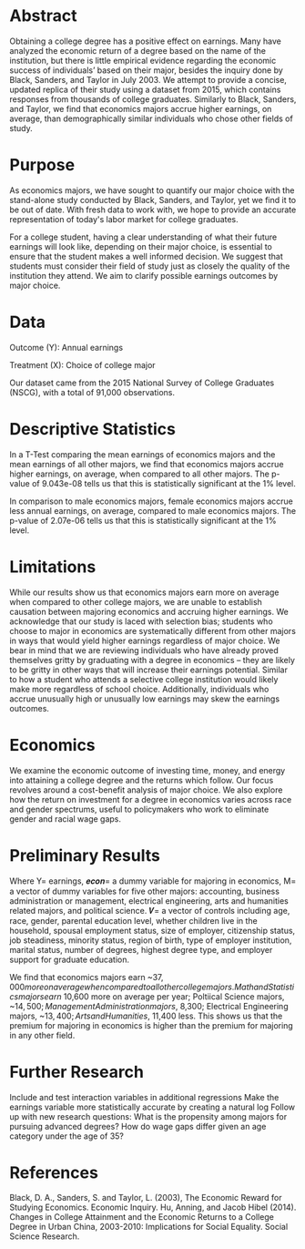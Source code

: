 # Abstract

Obtaining a college degree has a positive effect on earnings. Many have analyzed the economic return of a degree based on the name of the institution, but there is little empirical evidence regarding the economic success of individuals’ based on their major, besides the inquiry done by Black, Sanders, and Taylor in July 2003. We attempt to provide a concise, updated replica of their study using a dataset from 2015, which contains responses from thousands of college graduates. Similarly to Black, Sanders, and Taylor, we find that economics majors accrue higher earnings, on average, than demographically similar individuals who chose other fields of study. 

# Purpose 

As economics majors, we have sought to quantify our major choice with the stand-alone study conducted by Black, Sanders, and Taylor, yet we find it to be out of date. With fresh data to work with, we hope to provide an accurate representation of today's labor market for college graduates. 

For a college student, having a clear understanding of what their future earnings will look like, depending on their major choice, is essential to ensure that the student makes a well informed decision. We suggest that students must consider their field of study just as closely the quality of the institution they attend. We aim to clarify possible earnings outcomes by major choice. 

# Data

Outcome (Y): Annual earnings

Treatment (X): Choice of college major

Our dataset came from the 2015 National Survey of College Graduates (NSCG), with a total of 91,000 observations. 

# Descriptive Statistics 

In a T-Test comparing the mean earnings of economics majors and the mean earnings of all other majors, we find that economics majors accrue higher earnings, on average, when compared to all other majors. The p-value of 9.043e-08 tells us that this is statistically significant at the 1% level.

In comparison to male economics majors, female economics majors accrue less annual earnings, on average, compared to male economics majors. The p-value of 2.07e-06 tells us that this is statistically significant at the 1% level. 

# Limitations 

While our results show us that economics majors earn more on average when compared to other college majors, we are unable to establish causation between majoring economics and accruing higher earnings. We acknowledge that our study is laced with selection bias; students who choose to major in economics are systematically different from other majors in ways that would yield higher earnings regardless of major choice. We bear in mind that we are reviewing individuals who have already proved themselves gritty by graduating with a degree in economics – they are likely to be gritty in other ways that will increase their earnings potential. Similar to how a student who attends a selective college institution would likely make more regardless of school choice. Additionally, individuals who accrue unusually high or unusually low earnings may skew the earnings outcomes. 

# Economics 

We examine the economic outcome of investing time, money, and energy into attaining a college degree and the returns which follow. Our focus revolves around a cost-benefit analysis of major choice. We also explore how the return on investment for a degree in economics varies across race and gender spectrums, useful to policymakers who work to eliminate gender and racial wage gaps. 

# Preliminary Results

Where Y= earnings, 𝒆𝒄𝒐𝒏= a dummy variable for majoring in economics, M= a vector of dummy variables for five other majors: accounting, business administration or management, electrical engineering, arts and humanities related majors, and political science.  𝑽= a vector of controls including age, race, gender, parental education level, whether children live in the household, spousal employment status, size of employer, citizenship status, job steadiness, minority status, region of birth, type of employer institution,  marital status, number of degrees, highest degree type, and employer support for graduate education. 

We find that economics majors earn ~$37,000 more on average when compared to all other college majors. Math and Statistics majors earn ~$10,600 more on average per year; Poltiical Science majors, ~$14,500; Management Administration majors, ~$8,300; Electrical Engineering majors, ~$13,400; Arts and Humanities, ~$11,400 less. This shows us that the premium for majoring in economics is higher than the premium for majoring in any other field.

# Further Research 

Include and test interaction variables in additional regressions
Make the earnings variable more statistically accurate by creating a natural log
Follow up with new research questions:
What is the propensity among majors for pursuing advanced degrees?
How do wage gaps differ given an age category under the age of 35? 

# References 

Black, D. A., Sanders, S. and Taylor, L. (2003), The Economic Reward for Studying Economics. Economic Inquiry.
Hu, Anning, and Jacob Hibel (2014). Changes in College Attainment and the Economic Returns to a College Degree in Urban China, 2003-2010: Implications for Social Equality. Social Science Research.


